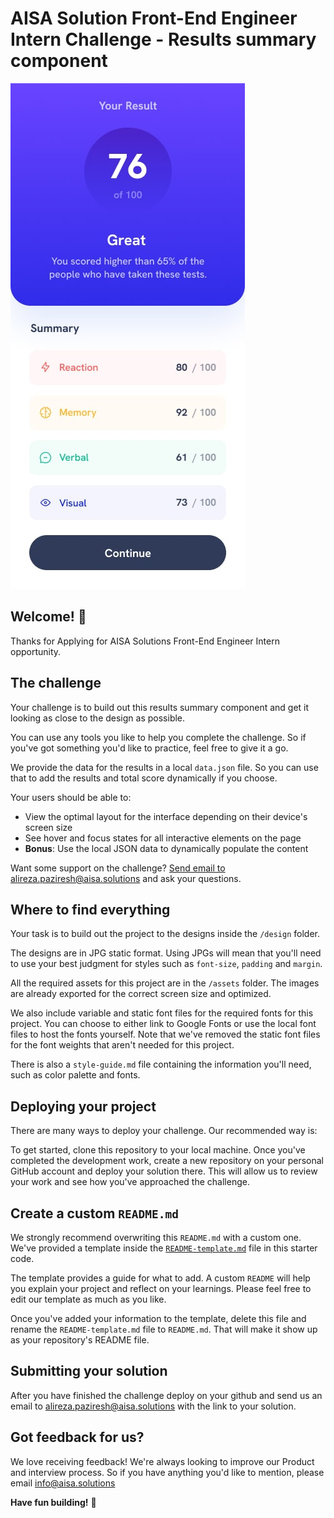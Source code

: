 # AISA Solution Front-End Engineer Intern Challenge - Results summary component

![Design preview for the Results summary component coding challenge](./preview.jpg)

## Welcome! 👋

Thanks for Applying for AISA Solutions Front-End Engineer Intern opportunity.


## The challenge

Your challenge is to build out this results summary component and get it looking as close to the design as possible.

You can use any tools you like to help you complete the challenge. So if you've got something you'd like to practice, feel free to give it a go.

We provide the data for the results in a local `data.json` file. So you can use that to add the results and total score dynamically if you choose.

Your users should be able to:

- View the optimal layout for the interface depending on their device's screen size
- See hover and focus states for all interactive elements on the page
- **Bonus**: Use the local JSON data to dynamically populate the content

Want some support on the challenge? [Send email to alireza.paziresh@aisa.solutions](alireza.paziresh@aisa.solutions) and ask your questions.
## Where to find everything

Your task is to build out the project to the designs inside the `/design` folder. 

The designs are in JPG static format. Using JPGs will mean that you'll need to use your best judgment for styles such as `font-size`, `padding` and `margin`. 

All the required assets for this project are in the `/assets` folder. The images are already exported for the correct screen size and optimized.

We also include variable and static font files for the required fonts for this project. You can choose to either link to Google Fonts or use the local font files to host the fonts yourself. Note that we've removed the static font files for the font weights that aren't needed for this project.

There is also a `style-guide.md` file containing the information you'll need, such as color palette and fonts.

## Deploying your project

There are many ways to deploy your challenge. Our recommended way is:

To get started, clone this repository to your local machine. Once you've completed the development work, create a new repository on your personal GitHub account and deploy your solution there. This will allow us to review your work and see how you've approached the challenge.


## Create a custom `README.md`

We strongly recommend overwriting this `README.md` with a custom one. We've provided a template inside the [`README-template.md`](./README-template.md) file in this starter code.

The template provides a guide for what to add. A custom `README` will help you explain your project and reflect on your learnings. Please feel free to edit our template as much as you like.

Once you've added your information to the template, delete this file and rename the `README-template.md` file to `README.md`. That will make it show up as your repository's README file.

## Submitting your solution

After you have finished the challenge deploy on your github and send us an email to alireza.paziresh@aisa.solutions with the link to your solution.

## Got feedback for us?

We love receiving feedback! We're always looking to improve our Product and interview process. So if you have anything you'd like to mention, please email info@aisa.solutions

**Have fun building!** 🚀
